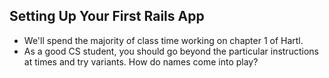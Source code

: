 Setting Up Your First Rails App
-------------------------------

* We'll spend the majority of class time working on chapter 1 of Hartl.
* As a good CS student, you should go beyond the particular instructions
  at times and try variants.  How do names come into play?
